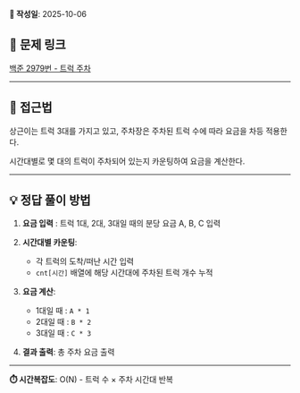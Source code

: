 **📅 작성일**: 2025-10-06

## 🔗 문제 링크
[백준 2979번 - 트럭 주차](https://www.acmicpc.net/problem/2979)

---

## 🤔 접근법
상근이는 트럭 3대를 가지고 있고, 주차장은 주차된 트럭 수에 따라 요금을 차등 적용한다.

시간대별로 몇 대의 트럭이 주차되어 있는지 카운팅하여 요금을 계산한다.

---

## 💡 정답 풀이 방법

1. **요금 입력** : 트럭 1대, 2대, 3대일 때의 분당 요금 A, B, C 입력

2. **시간대별 카운팅**:
   - 각 트럭의 도착/떠난 시간 입력
   - `cnt[시간]` 배열에 해당 시간대에 주차된 트럭 개수 누적

3. **요금 계산**:
   - 1대일 때 : `A * 1`
   - 2대일 때 : `B * 2`
   - 3대일 때 : `C * 3`

4. **결과 출력**: 총 주차 요금 출력

---

**⏱️ 시간복잡도**: O(N) - 트럭 수 × 주차 시간대 반복
